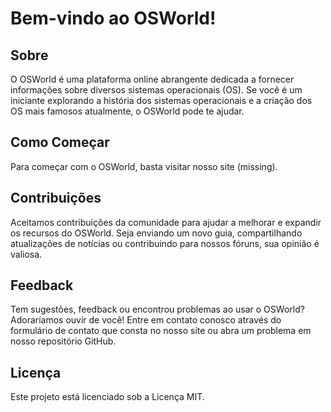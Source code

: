 # Bem-vindo ao OSWorld!

## Sobre
O OSWorld é uma plataforma online abrangente dedicada a fornecer informações sobre diversos sistemas operacionais (OS). Se você é um iniciante explorando a história dos sistemas operacionais e a criação dos OS mais famosos atualmente, o OSWorld pode te ajudar.

## Como Começar
Para começar com o OSWorld, basta visitar nosso site (missing).

## Contribuições
Aceitamos contribuições da comunidade para ajudar a melhorar e expandir os recursos do OSWorld. Seja enviando um novo guia, compartilhando atualizações de notícias ou contribuindo para nossos fóruns, sua opinião é valiosa.

## Feedback
Tem sugestões, feedback ou encontrou problemas ao usar o OSWorld? Adoraríamos ouvir de você! Entre em contato conosco através do formulário de contato que consta no nosso site ou abra um problema em nosso repositório GitHub.

## Licença
Este projeto está licenciado sob a Licença MIT.
